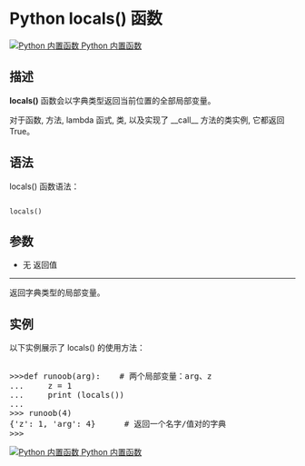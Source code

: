 Python locals() 函数
==================

 [![Python 内置函数](../images/up.gif)
 Python 内置函数](python-built-in-functions.html)


  描述
--

 **locals()** 函数会以字典类型返回当前位置的全部局部变量。

 对于函数, 方法, lambda 函式, 类, 以及实现了 \_\_call\_\_ 方法的类实例, 它都返回 True。 

 语法
--

 locals() 函数语法：

 
```

locals()

```

 参数
--

  * 无
  返回值
---

 返回字典类型的局部变量。

 实例
--

 以下实例展示了 locals() 的使用方法：

  <pre>

>>>def runoob(arg):    # 两个局部变量：arg、z
...     z = 1
...     print (locals())
... 
>>> runoob(4)
{'z': 1, 'arg': 4}      # 返回一个名字/值对的字典
>>>
</pre>

 [![Python 内置函数](../images/up.gif)
 Python 内置函数](python-built-in-functions.html)


